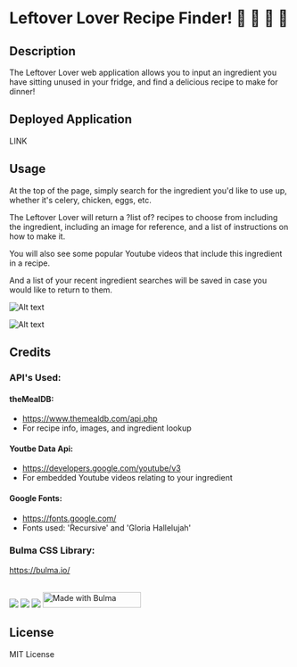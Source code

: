 # Leftover Lover Recipe Finder! 🥬  🍎  🥚  🥩

## Description
The Leftover Lover web application allows you to input an ingredient you have sitting unused in your fridge, and find a delicious recipe to make for dinner!

## Deployed Application
LINK

## Usage
At the top of the page, simply search for the ingredient you'd like to use up, whether it's celery, chicken, eggs, etc.

The Leftover Lover will return a ?list of? recipes to choose from including the ingredient, including an image for reference, and a list of instructions on how to make it.

You will also see some popular Youtube videos that include this ingredient in a recipe.

And a list of your recent ingredient searches will be saved in case you would like to return to them.

![Alt text](./Images/?.png "Welcome page")

![Alt text](./Images/?2.png "App in Use")

## Credits
### API's Used:
#### theMealDB: 
 - https://www.themealdb.com/api.php
 - For recipe info, images, and ingredient lookup
#### Youtbe Data Api: 
 - https://developers.google.com/youtube/v3
 - For embedded Youtube videos relating to your ingredient

#### Google Fonts: 
 - https://fonts.google.com/
 - Fonts used: 'Recursive' and 'Gloria Hallelujah'

### Bulma CSS Library: 
https://bulma.io/

<br>
<img src="https://img.shields.io/badge/CSS3-1572B6?style=for-the-badge&logo=css3&logoColor=white" />    
<img src="https://img.shields.io/badge/HTML5-E34F26?style=for-the-badge&logo=html5&logoColor=white" />  
<img src="https://img.shields.io/badge/JavaScript-F7DF1E?style=for-the-badge&logo=javascript&logoColor=black" />  
<img src="https://bulma.io/images/made-with-bulma.png" alt="Made with Bulma" width="176" height="28">

## License
MIT License